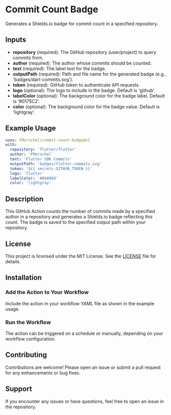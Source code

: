 # Commit Count Badge

Generates a Shields.io badge for commit count in a specified repository.

## Inputs

- **repository** (required): The GitHub repository (user/project) to query commits from.
- **author** (required): The author whose commits should be counted.
- **text** (required): The label text for the badge.
- **outputPath** (required): Path and file name for the generated badge (e.g., 'badges/dart-commits.svg').
- **token** (required): GitHub token to authenticate API requests.
- **logo** (optional): The logo to include in the badge. Default is 'github'.
- **labelColor** (optional): The background color for the badge label. Default is '#0175C2'.
- **color** (optional): The background color for the badge value. Default is 'lightgray'.

## Example Usage

```yaml
uses: FMorschel/commit-count-badge@v1
with:
  repository: 'flutter/flutter'
  author: 'FMorschel'
  text: 'Flutter SDK Commits'
  outputPath: 'badges/flutter-commits.svg'
  token: '${{ secrets.GITHUB_TOKEN }}'
  logo: 'flutter'
  labelColor: '#00A9E0'
  color: 'lightgray'
```

## Description

This GitHub Action counts the number of commits made by a specified author in a repository and generates a Shields.io badge reflecting this count. The badge is saved to the specified output path within your repository.

## License

This project is licensed under the MIT License. See the [LICENSE](LICENSE) file for details.

## Installation

### Add the Action to Your Workflow

Include the action in your workflow YAML file as shown in the example usage.

### Run the Workflow

The action can be triggered on a schedule or manually, depending on your workflow configuration.

## Contributing

Contributions are welcome! Please open an issue or submit a pull request for any enhancements or bug fixes.

## Support

If you encounter any issues or have questions, feel free to open an issue in the repository.
